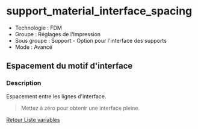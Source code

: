 # support_material_interface_spacing

* Technologie : FDM
* Groupe : Réglages de l'Impression
* Sous groupe : Support - Option pour l'interface des supports
* Mode : Avancé

## Espacement du motif d'interface

### Description

Espacement entre les lignes d'interface.

> Mettez à zéro pour obtenir une interface pleine.

[Retour Liste variables](variable_list.md)